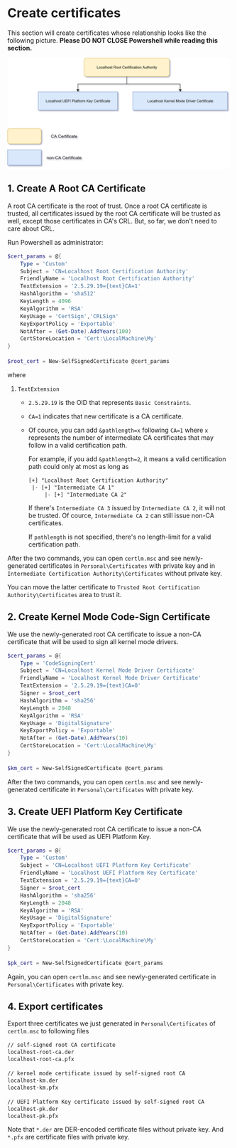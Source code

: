 # Create certificates

This section will create certificates whose relationship looks like the following picture. __Please DO NOT CLOSE Powershell while reading this section.__

![](pki-architecture.png)

## 1. Create A Root CA Certificate

A root CA certificate is the root of trust. Once a root CA certificate is trusted, all certificates issued by the root CA certificate will be trusted as well, except those certificates in CA's CRL. But, so far, we don't need to care about CRL.

Run Powershell as administrator:

```powershell
$cert_params = @{
    Type = 'Custom'
    Subject = 'CN=Localhost Root Certification Authority'
    FriendlyName = 'Localhost Root Certification Authority'
    TextExtension = '2.5.29.19={text}CA=1'
    HashAlgorithm = 'sha512'
    KeyLength = 4096
    KeyAlgorithm = 'RSA'
    KeyUsage = 'CertSign','CRLSign'
    KeyExportPolicy = 'Exportable'
    NotAfter = (Get-Date).AddYears(100)
    CertStoreLocation = 'Cert:\LocalMachine\My'
}

$root_cert = New-SelfSignedCertificate @cert_params
```

where 

1. `TextExtension`

   * `2.5.29.19` is the OID that represents `Basic Constraints`.

   * `CA=1` indicates that new certificate is a CA certificate.

   * Of cource, you can add `&pathlength=x` following `CA=1` where `x` represents the number of intermediate CA certificates that may follow in a valid certification path. 

     For example, if you add `&pathlength=2`, it means a valid certification path could only at most as long as

     ```
     [+] "Localhost Root Certification Authority"
      |- [+] "Intermediate CA 1"
          |- [+] "Intermediate CA 2"
     ```

     If there's `Intermediate CA 3` issued by `Intermediate CA 2`, it will not be trusted. Of cource, `Intermediate CA 2` can still issue non-CA certificates.

     If `pathlength` is not specified, there's no length-limit for a valid certification path.

After the two commands, you can open `certlm.msc` and see newly-generated certificates in `Personal\Certificates` with private key and in `Intermediate Certification Authority\Certificates` without private key. 

You can move the latter certificate to `Trusted Root Certification Authority\Certificates` area to trust it.

## 2. Create Kernel Mode Code-Sign Certificate

We use the newly-generated root CA certificate to issue a non-CA certificate that will be used to sign all kernel mode drivers.

```powershell
$cert_params = @{
    Type = 'CodeSigningCert'
    Subject = 'CN=Localhost Kernel Mode Driver Certificate'
    FriendlyName = 'Localhost Kernel Mode Driver Certificate'
    TextExtension = '2.5.29.19={text}CA=0'
    Signer = $root_cert
    HashAlgorithm = 'sha256'
    KeyLength = 2048
    KeyAlgorithm = 'RSA'
    KeyUsage = 'DigitalSignature'
    KeyExportPolicy = 'Exportable'
    NotAfter = (Get-Date).AddYears(10)
    CertStoreLocation = 'Cert:\LocalMachine\My'
}

$km_cert = New-SelfSignedCertificate @cert_params
```

After the two commands, you can open `certlm.msc` and see newly-generated certificate in `Personal\Certificates` with private key.

## 3. Create UEFI Platform Key Certificate

We use the newly-generated root CA certificate to issue a non-CA certificate that will be used as UEFI Platform Key.

```powershell
$cert_params = @{
    Type = 'Custom'
    Subject = 'CN=Localhost UEFI Platform Key Certificate'
    FriendlyName = 'Localhost UEFI Platform Key Certificate'
    TextExtension = '2.5.29.19={text}CA=0'
    Signer = $root_cert
    HashAlgorithm = 'sha256'
    KeyLength = 2048
    KeyAlgorithm = 'RSA'
    KeyUsage = 'DigitalSignature'
    KeyExportPolicy = 'Exportable'
    NotAfter = (Get-Date).AddYears(10)
    CertStoreLocation = 'Cert:\LocalMachine\My'
}

$pk_cert = New-SelfSignedCertificate @cert_params
```

Again, you can open `certlm.msc` and see newly-generated certificate in `Personal\Certificates` with private key.

## 4. Export certificates

Export three certificates we just generated in `Personal\Certificates` of `certlm.msc` to following files

```
// self-signed root CA certificate
localhost-root-ca.der
localhost-root-ca.pfx

// kernel mode certificate issued by self-signed root CA
localhost-km.der
localhost-km.pfx

// UEFI Platform Key certificate issued by self-signed root CA
localhost-pk.der
localhost-pk.pfx
```

Note that `*.der` are DER-encoded certificate files without private key. And `*.pfx` are certificate files with private key.

